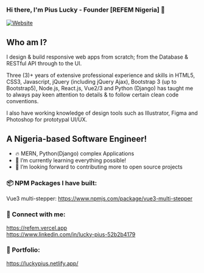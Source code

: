 ### Hi there, I'm Pius Lucky - Founder [REFEM Nigeria] 👋

[![Website](https://img.shields.io/website?label=https://refem.vercel.app&style=for-the-badge&url=https://refem.vercel.app)](https://refem.vercel.app)

## Who am I?
I design & build responsive web apps from scratch; from the Database & RESTful API through to the UI.

Three (3)+ years of extensive professional experience and skills in HTML5, CSS3, Javascript, jQuery (including jQuery Ajax), Bootstrap 3 (up to Bootstrap5), Node.js, React.js, Vue2/3 and Python (Django) has taught me to always pay keen attention to details & to follow certain clean code conventions.

I also have working knowledge of design tools such as Illustrator, Figma and Photoshop for prototypal UI/UX. 


## A Nigeria-based Software Engineer!

- 🔥 MERN, Python(Django) complex Applications 
- 🌱 I’m currently learning everything possible!
- 🚀 I’m looking forward to contributing more to open source projects


### 📦 NPM Packages I have built: 
Vue3 multi-stepper: https://www.npmjs.com/package/vue3-multi-stepper


### 🤙 Connect with me:

https://refem.vercel.app <br />
https://www.linkedin.com/in/lucky-pius-52b2b4179


### 🐐 Portfolio: 
https://luckypius.netlify.app/

